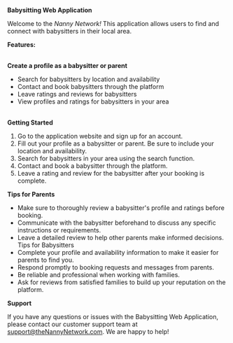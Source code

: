 **Babysitting Web Application**

Welcome to the *Nanny Network!* This application allows users to find and connect with babysitters in their local area. <br />

**Features:**  <br /><br />

**Create a profile as a babysitter or parent**  <br />

* Search for babysitters by location and availability
* Contact and book babysitters through the platform
* Leave ratings and reviews for babysitters
* View profiles and ratings for babysitters in your area  <br /> <br />

**Getting Started** <br />

1. Go to the application website and sign up for an account.
2. Fill out your profile as a babysitter or parent. Be sure to include your location and availability.
3. Search for babysitters in your area using the search function.
4. Contact and book a babysitter through the platform.
5. Leave a rating and review for the babysitter after your booking is complete.<br />

**Tips for Parents**<br />

* Make sure to thoroughly review a babysitter's profile and ratings before booking.
* Communicate with the babysitter beforehand to discuss any specific instructions or requirements.
* Leave a detailed review to help other parents make informed decisions.
Tips for Babysitters
* Complete your profile and availability information to make it easier for parents to find you.
* Respond promptly to booking requests and messages from parents.
* Be reliable and professional when working with families.
* Ask for reviews from satisfied families to build up your reputation on the platform.<br />

**Support** <br />

If you have any questions or issues with the Babysitting Web Application, please contact our customer support team at <support@theNannyNetwork.com>. We are happy to help!